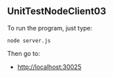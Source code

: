 UnitTestNodeClient03
-----------------------------

To run the program, just type:

	node server.js 
	
Then go to:

- <http://localhost:30025>